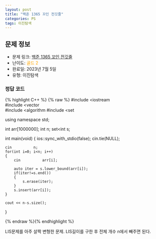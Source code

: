 ```yaml
---
layout: post
title: "백준 1365 꼬인 전깃줄"
categories: PS
tags: 이진탐색
---
```


## 문제 정보
- 문제 링크: [백준 1365 꼬인 전깃줄](https://www.acmicpc.net/problem/1365)
- 난이도: <span style="color:#FFA500">골드 2</span>
- 완료일: 2023년 7월 5일
- 유형: 이진탐색

### 정답 코드

{% highlight C++ %} {% raw %}
#include <iostream	
#include <vector	
#include <algorithm	
#include <set	

using namespace std;

int arr[1000000];
int n;
set<int	 s;

int main(void)
{
	ios::sync_with_stdio(false); cin.tie(NULL);
	
	cin 		 n;
	for(int i=0; i<n; i++)
	{
		cin 		 arr[i];
		
		auto iter = s.lower_bound(arr[i]);
		if(iter!=s.end())
		{
			s.erase(iter);
		}
		s.insert(arr[i]);
	}
	
	cout << n-s.size();
}

{% endraw %}{% endhighlight %}

LIS문제를 아주 살짝 변형한 문제. LIS길이를 구한 후 전체 개수 n에서 빼주면 된다.

